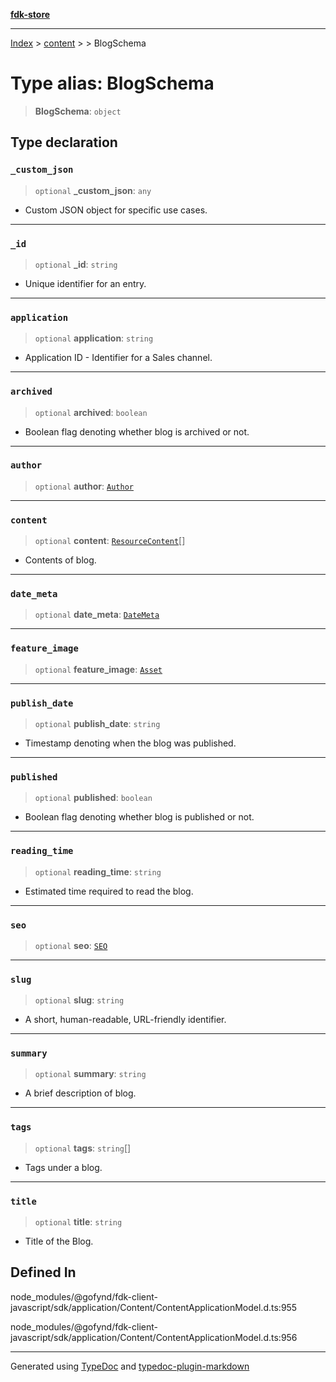 [**fdk-store**](../../../README.md)
***

[Index](../../../API.md) > [content](../../README.md) > [<internal>](../README.md) > BlogSchema

# Type alias: BlogSchema

> **BlogSchema**: `object`

## Type declaration

### `_custom_json`

> `optional` **\_custom\_json**: `any`

- Custom JSON object for specific use cases.

***

### `_id`

> `optional` **\_id**: `string`

- Unique identifier for an entry.

***

### `application`

> `optional` **application**: `string`

- Application ID - Identifier for a Sales channel.

***

### `archived`

> `optional` **archived**: `boolean`

- Boolean flag denoting whether blog is archived or not.

***

### `author`

> `optional` **author**: [`Author`](type-alias.Author.md)

***

### `content`

> `optional` **content**: [`ResourceContent`](type-alias.ResourceContent.md)[]

- Contents of blog.

***

### `date_meta`

> `optional` **date\_meta**: [`DateMeta`](type-alias.DateMeta.md)

***

### `feature_image`

> `optional` **feature\_image**: [`Asset`](type-alias.Asset.md)

***

### `publish_date`

> `optional` **publish\_date**: `string`

- Timestamp denoting when the blog was published.

***

### `published`

> `optional` **published**: `boolean`

- Boolean flag denoting whether blog is
published or not.

***

### `reading_time`

> `optional` **reading\_time**: `string`

- Estimated time required to read the blog.

***

### `seo`

> `optional` **seo**: [`SEO`](type-alias.SEO.md)

***

### `slug`

> `optional` **slug**: `string`

- A short, human-readable, URL-friendly identifier.

***

### `summary`

> `optional` **summary**: `string`

- A brief description of blog.

***

### `tags`

> `optional` **tags**: `string`[]

- Tags under a blog.

***

### `title`

> `optional` **title**: `string`

- Title of the Blog.

## Defined In

node\_modules/@gofynd/fdk-client-javascript/sdk/application/Content/ContentApplicationModel.d.ts:955

node\_modules/@gofynd/fdk-client-javascript/sdk/application/Content/ContentApplicationModel.d.ts:956

***
Generated using [TypeDoc](https://typedoc.org/) and [typedoc-plugin-markdown](https://www.npmjs.com/package/typedoc-plugin-markdown)
